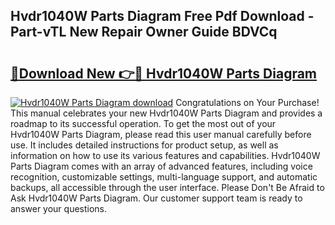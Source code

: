 ## Hvdr1040W Parts Diagram Free Pdf Download - Part-vTL New Repair Owner Guide BDVCq

# <h2><a href="http://dfrbs8.blite.top/?on=Hvdr1040W+Parts+Diagram">🔗Download New 👉🔴 Hvdr1040W Parts Diagram</a></h2>

[![Hvdr1040W Parts Diagram download](https://i.imgur.com/lujVjoI.png)](http://dfrbs8.blite.top/?on=Hvdr1040W+Parts+Diagram)
Congratulations on Your Purchase! This manual celebrates your new Hvdr1040W Parts Diagram and provides a roadmap to its successful operation. To get the most out of your Hvdr1040W Parts Diagram, please read this user manual carefully before use. It includes detailed instructions for product setup, as well as information on how to use its various features and capabilities. Hvdr1040W Parts Diagram comes with an array of advanced features, including voice recognition, customizable settings, multi-language support, and automatic backups, all accessible through the user interface. Please Don't Be Afraid to Ask Hvdr1040W Parts Diagram. Our customer support team is ready to answer your questions.
